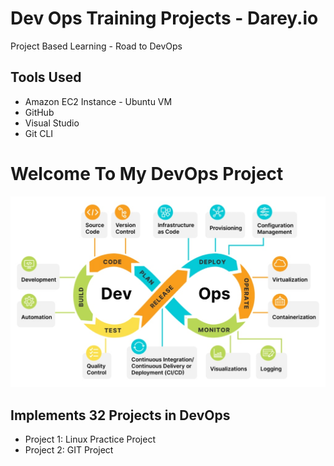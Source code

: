 # Dev Ops Training Projects - Darey.io 
Project Based Learning - Road to DevOps

## Tools Used
* Amazon EC2 Instance - Ubuntu VM
* GitHub
* Visual Studio
* Git CLI

# Welcome To My DevOps Project

![alt text](./PROJECT01_Linux/Images/devops.jpeg "DevOps")

## Implements 32 Projects in DevOps


* Project 1: Linux Practice Project
* Project 2: GIT Project